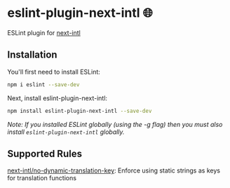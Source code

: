 # eslint-plugin-next-intl 🌐

ESLint plugin for [next-intl](https://github.com/amannn/next-intl)

## Installation

You'll first need to install ESLint:

```bash
npm i eslint --save-dev
```

Next, install eslint-plugin-next-intl:

```bash
npm install eslint-plugin-next-intl --save-dev
```

_Note: If you installed ESLint globally (using the -g flag) then you must also install `eslint-plugin-next-intl` globally._

## Supported Rules

[next-intl/no-dynamic-translation-key](./docs/rules/no-dynamic-translation-key.md): Enforce using static strings as keys for translation functions
